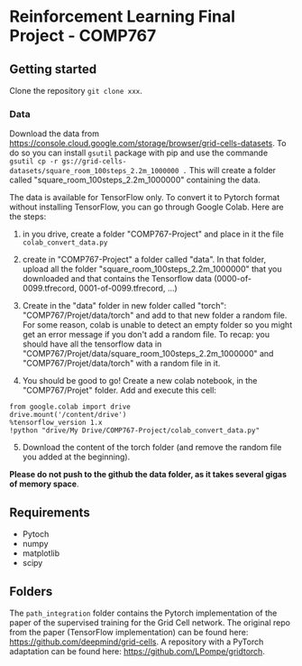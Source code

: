 # Reinforcement Learning Final Project - COMP767

## Getting started

Clone the repository `git clone xxx`.

### Data
Download the data from https://console.cloud.google.com/storage/browser/grid-cells-datasets. To do so you can install `gsutil` package with pip and use the commande `gsutil cp -r gs://grid-cells-datasets/square_room_100steps_2.2m_1000000 .` This will create a folder called "square_room_100steps_2.2m_1000000" containing the data.

The data is available for TensorFlow only. To convert it to Pytorch format without installing TensorFlow, you can go through Google Colab. Here are the steps:

1) in you drive, create a folder "COMP767-Project" and place in it the file `colab_convert_data.py`

2) create in "COMP767-Project" a folder called "data". In that folder, upload all the folder "square_room_100steps_2.2m_1000000" that you downloaded and that contains the Tensorflow data (0000-of-0099.tfrecord, 0001-of-0099.tfrecord, ...)

3) Create in the "data" folder in new folder called "torch": "COMP767/Projet/data/torch" and add to that new folder a random file. For some reason, colab is unable to detect an empty folder so you might get an error message if you don't add a random file. To recap: you should have all the tensorflow data in "COMP767/Projet/data/square_room_100steps_2.2m_1000000" and "COMP767/Projet/data/torch" with a random file in it.

4) You should be good to go! Create a new colab notebook, in the "COMP767/Projet" folder. Add and execute this cell:
```
from google.colab import drive
drive.mount('/content/drive')
%tensorflow_version 1.x
!python "drive/My Drive/COMP767-Project/colab_convert_data.py"
```

5) Download the content of the torch folder (and remove the random file you added at the beginning).

**Please do not push to the github the data folder, as it takes several gigas of memory space**.

## Requirements

- Pytoch
- numpy
- matplotlib
- scipy


## Folders

The `path_integration` folder contains the Pytorch implementation of the paper of the supervised training for the Grid Cell network. The original repo from the paper (TensorFlow implementation) can be found here: https://github.com/deepmind/grid-cells. A repository with a PyTorch adaptation can be found here: https://github.com/LPompe/gridtorch.
